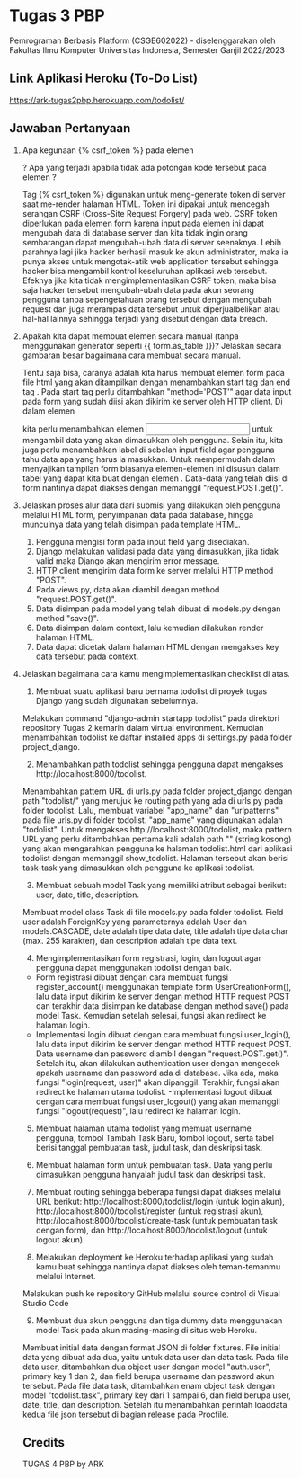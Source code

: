 # Tugas 3 PBP

Pemrograman Berbasis Platform (CSGE602022) - diselenggarakan oleh Fakultas Ilmu Komputer Universitas Indonesia, Semester Ganjil 2022/2023

## Link Aplikasi Heroku (To-Do List)

https://ark-tugas2pbp.herokuapp.com/todolist/

## Jawaban Pertanyaan

1. Apa kegunaan {% csrf_token %} pada elemen <form>? Apa yang terjadi apabila tidak ada potongan kode tersebut pada elemen <form>?

   Tag {% csrf_token %} digunakan untuk meng-generate token di server saat me-render halaman HTML. Token ini dipakai untuk mencegah serangan CSRF (Cross-Site Request Forgery) pada web. CSRF token diperlukan pada elemen form karena input pada elemen ini dapat mengubah data di database server dan kita tidak ingin orang sembarangan dapat mengubah-ubah data di server seenaknya. Lebih parahnya lagi jika hacker berhasil masuk ke akun administrator, maka ia punya akses untuk mengotak-atik web application tersebut sehingga hacker bisa mengambil kontrol keseluruhan aplikasi web tersebut. Efeknya jika kita tidak mengimplementasikan CSRF token, maka bisa saja hacker tersebut mengubah-ubah data pada akun seorang pengguna tanpa sepengetahuan orang tersebut dengan mengubah request dan juga merampas data tersebut untuk diperjualbelikan atau hal-hal lainnya sehingga terjadi yang disebut dengan data breach.

2. Apakah kita dapat membuat elemen <form> secara manual (tanpa menggunakan generator seperti {{ form.as_table }})? Jelaskan secara gambaran besar bagaimana cara membuat <form> secara manual.

   Tentu saja bisa, caranya adalah kita harus membuat elemen form pada file html yang akan ditampilkan dengan menambahkan start tag <form> dan end tag </form>. Pada start tag perlu ditambahkan "method='POST'" agar data input pada form yang sudah diisi akan dikirim ke server oleh HTTP client. Di dalam elemen <form> kita perlu menambahkan elemen <input> untuk mengambil data yang akan dimasukkan oleh pengguna. Selain itu, kita juga perlu menambahkan label di sebelah input field agar pengguna tahu data apa yang harus ia masukkan. Untuk mempermudah dalam menyajikan tampilan form biasanya elemen-elemen ini disusun dalam tabel yang dapat kita buat dengan elemen <table>. Data-data yang telah diisi di form nantinya dapat diakses dengan memanggil "request.POST.get()".

3. Jelaskan proses alur data dari submisi yang dilakukan oleh pengguna melalui HTML form, penyimpanan data pada database, hingga munculnya data yang telah disimpan pada template HTML.

    1. Pengguna mengisi form pada input field yang disediakan.
    2. Django melakukan validasi pada data yang dimasukkan, jika tidak valid maka Django akan mengirim error message.
    3. HTTP client mengirim data form ke server melalui HTTP method "POST".
    4. Pada views.py, data akan diambil dengan method "request.POST.get()".
    5. Data disimpan pada model yang telah dibuat di models.py dengan method "save()".
    6. Data disimpan dalam context, lalu kemudian dilakukan render halaman HTML.
    7. Data dapat dicetak dalam halaman HTML dengan mengakses key data tersebut pada context.

4. Jelaskan bagaimana cara kamu mengimplementasikan checklist di atas.

    1. Membuat suatu aplikasi baru bernama todolist di proyek tugas Django yang sudah digunakan sebelumnya.

    Melakukan command "django-admin startapp todolist" pada direktori repository Tugas 2 kemarin dalam virtual environment. Kemudian menambahkan todolist ke daftar installed apps di settings.py pada folder project_django.

    2. Menambahkan path todolist sehingga pengguna dapat mengakses http://localhost:8000/todolist.

    Menambahkan pattern URL di urls.py pada folder project_django dengan path "todolist/" yang merujuk ke routing path yang ada di urls.py pada folder todolist. Lalu, membuat variabel "app_name" dan "urlpatterns" pada file urls.py di folder todolist. "app_name" yang digunakan adalah "todolist". Untuk mengakses http://localhost:8000/todolist, maka pattern URL yang perlu ditambahkan pertama kali adalah path "" (string kosong) yang akan mengarahkan pengguna ke halaman todolist.html dari aplikasi todolist dengan memanggil show_todolist. Halaman tersebut akan berisi task-task yang dimasukkan oleh pengguna ke aplikasi todolist.

    3. Membuat sebuah model Task yang memiliki atribut sebagai berikut: user, date, title, description.

    Membuat model class Task di file models.py pada folder todolist. Field user adalah ForeignKey yang parameternya adalah User dan models.CASCADE, date adalah tipe data date, title adalah tipe data char (max. 255 karakter), dan description adalah tipe data text.

    4. Mengimplementasikan form registrasi, login, dan logout agar pengguna dapat menggunakan todolist dengan baik.

    - Form registrasi dibuat dengan cara membuat fungsi register_account() menggunakan template form UserCreationForm(), lalu data input dikirim ke server dengan method HTTP request POST dan terakhir data disimpan ke database dengan method save() pada model Task. Kemudian setelah selesai, fungsi akan redirect ke halaman login.
    - Implementasi login dibuat dengan cara membuat fungsi user_login(), lalu data input dikirim ke server dengan method HTTP request POST. Data username dan password diambil dengan "request.POST.get()". Setelah itu, akan dilakukan authentication user dengan mengecek apakah username dan password ada di database. Jika ada, maka fungsi "login(request, user)" akan dipanggil. Terakhir, fungsi akan redirect ke halaman utama todolist.
    -Implementasi logout dibuat dengan cara membuat fungsi user_logout() yang akan memanggil fungsi "logout(request)", lalu redirect ke halaman login.

    5. Membuat halaman utama todolist yang memuat username pengguna, tombol Tambah Task Baru, tombol logout, serta tabel berisi tanggal pembuatan task, judul task, dan deskripsi task.

    

    6. Membuat halaman form untuk pembuatan task. Data yang perlu dimasukkan pengguna hanyalah judul task dan deskripsi task.



    7. Membuat routing sehingga beberapa fungsi dapat diakses melalui URL berikut: http://localhost:8000/todolist/login (untuk login akun), http://localhost:8000/todolist/register (untuk registrasi akun), http://localhost:8000/todolist/create-task (untuk pembuatan task dengan form), dan http://localhost:8000/todolist/logout (untuk logout akun).



    8. Melakukan deployment ke Heroku terhadap aplikasi yang sudah kamu buat sehingga nantinya dapat diakses oleh teman-temanmu melalui Internet.

    Melakukan push ke repository GitHub melalui source control di Visual Studio Code

    9. Membuat dua akun pengguna dan tiga dummy data menggunakan model Task pada akun masing-masing di situs web Heroku.

    Membuat initial data dengan format JSON di folder fixtures. File initial data yang dibuat ada dua, yaitu untuk data user dan data task. Pada file data user, ditambahkan dua object user dengan model "auth.user", primary key 1 dan 2, dan field berupa username dan password akun tersebut. Pada file data task, ditambahkan enam object task dengan model "todolist.task", primary key dari 1 sampai 6, dan field berupa user, date, title, dan description. Setelah itu menambahkan perintah loaddata kedua file json tersebut di bagian release pada Procfile.

## Credits

TUGAS 4 PBP by ARK